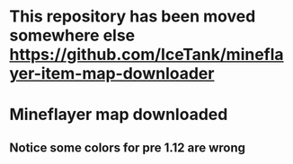 # This repository has been moved somewhere else https://github.com/IceTank/mineflayer-item-map-downloader

# Mineflayer map downloaded
## Notice some colors for pre 1.12 are wrong


